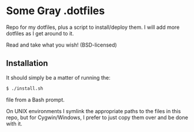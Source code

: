 # Some Gray .dotfiles

Repo for my dotfiles, plus a script to install/deploy them.
I will add more dotfiles as I get around to it.

Read and take what you wish! (BSD-licensed)

## Installation
It should simply be a matter of running the:
```bash
$ ./install.sh
```
file from a Bash prompt.

On UNIX environments I symlink the appropriate paths to the files in this repo,
but for Cygwin/Windows, I prefer to just copy them over and be done with it.
